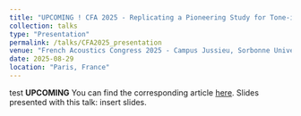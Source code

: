 ```yaml
---
title: "UPCOMING ! CFA 2025 - Replicating a Pioneering Study for Tone-in-Noise Detection"
collection: talks
type: "Presentation"
permalink: /talks/CFA2025_presentation
venue: "French Acoustics Congress 2025 - Campus Jussieu, Sorbonne University"
date: 2025-08-29
location: "Paris, France"
---
```


test
**UPCOMING** You can find the corresponding article [here](http://azallb.github.io/files/Ahumada-study_lebagousse_varnet2025.pdf).
Slides presented with this talk: insert slides.
